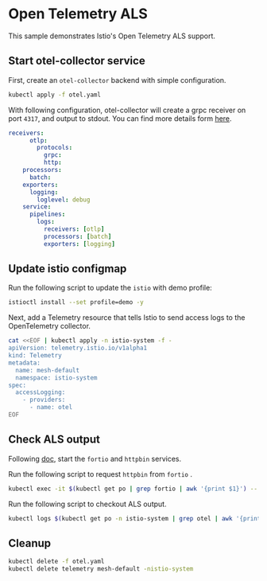 # Open Telemetry ALS

This sample demonstrates Istio's Open Telemetry ALS support.

## Start otel-collector service

First, create an `otel-collector` backend with simple configuration.

```bash
kubectl apply -f otel.yaml
```

With following configuration, otel-collector will create a grpc receiver on port `4317`, and output to stdout. You can find more details form [here](https://github.com/open-telemetry/opentelemetry-collector).

```yaml
receivers:
      otlp:
        protocols:
          grpc:
          http:
    processors:
      batch:
    exporters:
      logging:
        loglevel: debug
    service:
      pipelines:
        logs:
          receivers: [otlp]
          processors: [batch]
          exporters: [logging]
```

## Update istio configmap

Run the following script to update the `istio` with demo profile:

```bash
istioctl install --set profile=demo -y
```

Next, add a Telemetry resource that tells Istio to send access logs to the OpenTelemetry collector.

```bash
cat <<EOF | kubectl apply -n istio-system -f -
apiVersion: telemetry.istio.io/v1alpha1
kind: Telemetry
metadata:
  name: mesh-default
  namespace: istio-system
spec:
  accessLogging:
    - providers:
      - name: otel
EOF
```

## Check ALS output

Following [doc](../httpbin/README.md), start the `fortio` and `httpbin` services.

Run the following script to request `httpbin` from `fortio` .

```bash
kubectl exec -it $(kubectl get po | grep fortio | awk '{print $1}') -- fortio curl httpbin:8000/ip
```

Run the following script to checkout ALS output.

```bash
kubectl logs $(kubectl get po -n istio-system | grep otel | awk '{print $1}') -n istio-system
```

## Cleanup

```bash
kubectl delete -f otel.yaml
kubectl delete telemetry mesh-default -nistio-system
```